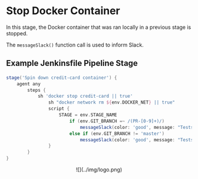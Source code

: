 # Stop Docker Container

In this stage, the Docker container that was ran locally in a previous stage is stopped.

The `messageSlack()` function call is used to inform Slack.

## Example Jenkinsfile Pipeline Stage
```groovy
stage('Spin down credit-card container') {
	agent any
		steps {
			sh 'docker stop credit-card || true'
				sh "docker network rm ${env.DOCKER_NET} || true"
				script {
					STAGE = env.STAGE_NAME
						if (env.GIT_BRANCH =~ /(PR-[0-9]+)/)
							messageSlack(color: 'good', message: "Tests Passed. PR is ready to merge <${CHANGE_URL}|here>")
						else if (env.GIT_BRANCH != 'master')
							messageSlack(color: 'good', message: "Tests Passed. Ready to create a PR? <${env.BITBUCKET_URL}/projects/${env.BITBUCKET_GROUP}/repos/${env.BITBUCKET_REPO}/pull-requests?create&sourceBranch=refs%2Fheads%2F${GIT_BRANCH}|click here>")
				}
		}
}
```

<center id="footer">
  ![](../img/logo.png)
</center>
